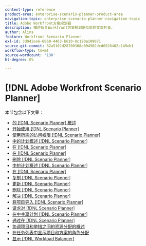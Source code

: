 ```yaml
---
content-type: reference
product-area: enterprise-scenario-planner-product-area
navigation-topic: enterprise-scenario-planner-navigation-topic
title: Adobe Workfront方案规划器
description: 描述有关Workfront方案规划器功能的文章列表。
author: Alina
feature: Workfront Scenario Planner
exl-id: 3d942ea6-6860-4463-b610-8c120a109071
source-git-commit: 82a5102d28700368a094502dcd6026462c149eb1
workflow-type: tm+mt
source-wordcount: '138'
ht-degree: 0%

---
```


# [!DNL Adobe Workfront Scenario Planner]

本节包含以下文章：

* [的 [!DNL Scenario Planner] 概述](../scenario-planner/scenario-planner-overview.md)
* [开始使用 [!DNL Scenario Planner]](../scenario-planner/get-started-with-scenario-planning.md)
* [使用所需的访问权限 [!DNL Scenario Planner]](../scenario-planner/access-needed-to-use-sp.md)
* [中的计划概述 [!DNL Scenario Planner]](../scenario-planner/plans-overview.md)
* [在 [!DNL Scenario Planner]](../scenario-planner/create-and-edit-plans.md)
* [在 [!DNL Scenario Planner]](../scenario-planner/create-and-compare-scenarios-for-a-plan.md)
* [删除 [!DNL Scenario Planner]](../scenario-planner/delete-plans.md)
* [中的计划概述 [!DNL Scenario Planner]](../scenario-planner/initiatives-overview.md)
* [在 [!DNL Scenario Planner]](../scenario-planner/create-and-edit-initiatives.md)
* [复制 [!DNL Scenario Planner]](../scenario-planner/copy-initiatives.md)
* [更新 [!DNL Scenario Planner]](../scenario-planner/prioritize-initiatives.md)
* [删除 [!DNL Scenario Planner]](../scenario-planner/delete-initiatives.md)
* [解决 [!DNL Scenario Planner]](../scenario-planner/resolve-conflicts-in-sp.md)
* [将项目导入 [!DNL Scenario Planner]](../scenario-planner/import-projects-to-plans.md)
* [请求对 [!DNL Scenario Planner]](../scenario-planner/request-access-to-plan.md)
* [在中共享计划 [!DNL Scenario Planner]](../scenario-planner/share-a-plan.md)
* [通过在 [!DNL Scenario Planner]](../scenario-planner/publish-scenarios-update-projects.md)
* [协调项目和举措之间的资源分配的概述](../scenario-planner/overview-reconcile-allocations-between-projects-initiatives.md)
* [在任务列表中显示项目和方案的角色分配](../scenario-planner/show-role-allocation-task-list-nwe.md)
* [显示 [!DNL Workload Balancer]](../scenario-planner/show-role-allocation-workload-balancer.md)

 
